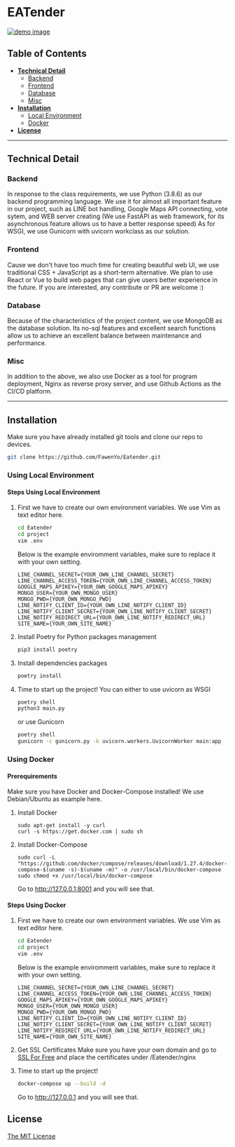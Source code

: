 # EATender

[![demo image](https://i.imgur.com/3OPL9mf.png)](https://eatender.site/)

## Table of Contents

* **[Technical Detail](#technical-detail)**
  * [Backend](#backend)
  * [Frontend](#frontend)
  * [Database](#database)
  * [Misc](#misc)
* **[Installation](#installation)**
  * [Local Environment](#using-local-environment)
  * [Docker](#using-docker)
* **[License](#license)**

----

## Technical Detail

### Backend

In response to the class requirements, we use Python (3.8.6) as our backend programming language.
We use it for almost all important feature in our project, such as LINE bot handling, Google Maps API connecting, vote sytem, and WEB server creating (We use FastAPI as web framework, for its asynchronous feature allows us to have a better response speed)
As for WSGI, we use Gunicorn with uvicorn workclass as our solution.

### Frontend

Cause we don't have too much time for creating beautiful web UI, we use traditional CSS + JavaScript as a short-term alternative.
We plan to use React or Vue to build web pages that can give users better experience in the future.
If you are interested, any contribute or PR are welcome :)

### Database

Because of the characteristics of the project content, we use MongoDB as the database solution. Its no-sql features and excellent search functions allow us to achieve an excellent balance between maintenance and performance.

### Misc

In addition to the above, we also use Docker as a tool for program deployment, Nginx as reverse proxy server, and use Github Actions as the CI/CD platform.

----

## Installation

Make sure you have already installed git tools and clone our repo to devices.

```sh
git clone https://github.com/FawenYo/Eatender.git
```

### Using Local Environment

#### Steps Using Local Environment

1. First we have to create our own environment variables.
    We use Vim as text editor here.

    ```sh
    cd Eatender
    cd project
    vim .env
    ```

    Below is the example enviromment variables, make sure to replace it with your own setting.

    ```env
    LINE_CHANNEL_SECRET={YOUR_OWN_LINE_CHANNEL_SECRET}
    LINE_CHANNEL_ACCESS_TOKEN={YOUR_OWN_LINE_CHANNEL_ACCESS_TOKEN}
    GOOGLE_MAPS_APIKEY={YOUR_OWN_GOOGLE_MAPS_APIKEY}
    MONGO_USER={YOUR_OWN_MONGO_USER}
    MONGO_PWD={YOUR_OWN_MONGO_PWD}
    LINE_NOTIFY_CLIENT_ID={YOUR_OWN_LINE_NOTIFY_CLIENT_ID}
    LINE_NOTIFY_CLIENT_SECRET={YOUR_OWN_LINE_NOTIFY_CLIENT_SECRET}
    LINE_NOTIFY_REDIRECT_URL={YOUR_OWN_LINE_NOTIFY_REDIRECT_URL}
    SITE_NAME={YOUR_OWN_SITE_NAME}
    ```

2. Install Poetry for Python packages management

    ```sh
    pip3 install poetry
    ```

3. Install dependencies packages

    ```sh
    poetry install
    ```

4. Time to start up the project!
    You can either to use uvicorn as WSGI

    ```sh
    poetry shell
    python3 main.py
    ```

    or use Gunicorn

    ```sh
    poetry shell
    gunicorn -c gunicorn.py -k uvicorn.workers.UvicornWorker main:app
    ```

### Using Docker

#### Prerequirements

Make sure you have Docker and Docker-Compose installed!
We use Debian/Ubuntu as example here.

1. Install Docker

    ```su
    sudo apt-get install -y curl
    curl -s https://get.docker.com | sudo sh
    ```

2. Install Docker-Compose

    ```su
    sudo curl -L "https://github.com/docker/compose/releases/download/1.27.4/docker-compose-$(uname -s)-$(uname -m)" -o /usr/local/bin/docker-compose
    sudo chmod +x /usr/local/bin/docker-compose
    ```

    Go to <http://127.0.0.1:8001> and you will see that.

#### Steps Using Docker

1. First we have to create our own environment variables.
    We use Vim as text editor here.

    ```sh
    cd Eatender
    cd project
    vim .env
    ```

    Below is the example enviromment variables, make sure to replace it with your own setting.

    ```env
    LINE_CHANNEL_SECRET={YOUR_OWN_LINE_CHANNEL_SECRET}
    LINE_CHANNEL_ACCESS_TOKEN={YOUR_OWN_LINE_CHANNEL_ACCESS_TOKEN}
    GOOGLE_MAPS_APIKEY={YOUR_OWN_GOOGLE_MAPS_APIKEY}
    MONGO_USER={YOUR_OWN_MONGO_USER}
    MONGO_PWD={YOUR_OWN_MONGO_PWD}
    LINE_NOTIFY_CLIENT_ID={YOUR_OWN_LINE_NOTIFY_CLIENT_ID}
    LINE_NOTIFY_CLIENT_SECRET={YOUR_OWN_LINE_NOTIFY_CLIENT_SECRET}
    LINE_NOTIFY_REDIRECT_URL={YOUR_OWN_LINE_NOTIFY_REDIRECT_URL}
    SITE_NAME={YOUR_OWN_SITE_NAME}
    ```

2. Get SSL Certificates
    Make sure you have your own domain and go to [SSL For Free](https://www.sslforfree.com/) and place the certificates under /Eatender/nginx

3. Time to start up the project!

    ```sh
    docker-compose up --build -d
    ```

    Go to <http://127.0.0.1> and you will see that.

## License

[The MIT License](LICENSE)
